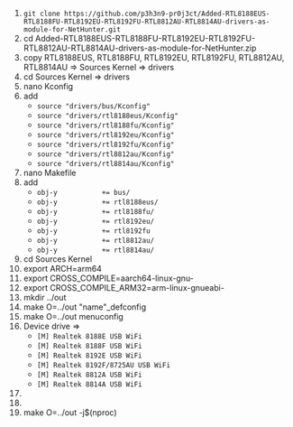 
1.  ` git clone https://github.com/p3h3n9-pr0j3ct/Added-RTL8188EUS-RTL8188FU-RTL8192EU-RTL8192FU-RTL8812AU-RTL8814AU-drivers-as-module-for-NetHunter.git `
2.  cd Added-RTL8188EUS-RTL8188FU-RTL8192EU-RTL8192FU-RTL8812AU-RTL8814AU-drivers-as-module-for-NetHunter.zip
3.  copy RTL8188EUS, RTL8188FU, RTL8192EU, RTL8192FU, RTL8812AU, RTL8814AU => Sources Kernel => drivers
4.  cd Sources Kernel => drivers
5.  nano Kconfig
6.  add
    - ` source "drivers/bus/Kconfig" `
    - ` source "drivers/rtl8188eus/Kconfig" `
    - ` source "drivers/rtl8188fu/Kconfig" `
    - ` source "drivers/rtl8192eu/Kconfig" `
    - ` source "drivers/rtl8192fu/Kconfig" `
    - ` source "drivers/rtl8812au/Kconfig" `
    - ` source "drivers/rtl8814au/Kconfig" `
7.  nano Makefile
8.  add
    - ` obj-y			+= bus/ `
    - ` obj-y			+= rtl8188eus/ `
    - ` obj-y			+= rtl8188fu/ `
    - ` obj-y			+= rtl8192eu/ `
    - ` obj-y			+= rtl8192fu `
    - ` obj-y			+= rtl8812au/ `
    - ` obj-y			+= rtl8814au/ `
9.  cd Sources Kernel
10. export ARCH=arm64
11. export CROSS_COMPILE=aarch64-linux-gnu-
12. export CROSS_COMPILE_ARM32=arm-linux-gnueabi- 
13. mkdir ../out
14. make O=../out "name"_defconfig
15. make O=../out menuconfig
16. Device drive => 
    - ` [M] Realtek 8188E USB WiFi `
    - ` [M] Realtek 8188F USB WiFi `
    - ` [M] Realtek 8192E USB WiFi `
    - ` [M] Realtek 8192F/8725AU USB WiFi `
    - ` [M] Realtek 8812A USB WiFi `
    - ` [M] Realtek 8814A USB WiFi `
17. <save>  
18. <exit>
19. make O=../out -j$(nproc)

